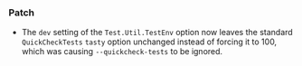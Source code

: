### Patch

- The `dev` setting of the `Test.Util.TestEnv` option now leaves the standard `QuickCheckTests` `tasty` option unchanged instead of forcing it to 100, which was causing `--quickcheck-tests` to be ignored.
